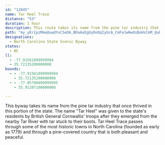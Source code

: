 ```yaml
---
id: "12845"
name: Tar Heel Trace
distance: "53"
duration: 1 hour
description: This route takes its name from the pine tar industry that once thrived in this portion of the state.
path: "my_yEr{pzMme@uw@YuCSeDA_BOaAaEgUyDoOqIyUcA_CmFeJwHwOsBoHsCmM_@uEIsCHyEXaDdAyHx@aJh@uMRqChGua@`J_g@lAaMX{EEmDgBk\\KgEDyEnC}z@NgJEyBoMqeCe@mFiDwRcMgp@gOcy@}XgdAcAeFqHmf@ic@alBiBqFwCwGkr@}}A}c@ov@kBsDs@gC_@qCC{GHmKaEiV_FiLyCaJmGo^oFkMkDsEwUqUsEyHaIyNeCsEeA}GuDs_@sDa^yF}]sBsQmD_a@aBiKiCcK_Pqa@mGgTM{F~@wJdCsPtAeJWuYoH}UyHoUmCyIVwHlJm\\hLua@dBoEE_d@lWok@|LsVvBsHx@kWtBcb@vD}e@jDqPr@gGVu]DkNB}KAsHYuIy@sEoRgn@_AkCuHcQs@aCa@sCMiMK}A_@mBm@sByCiGkJ}_@ec@}aBcDoQaA{JyFev@s@cG}Gy^}WeuAuAqFmd@_`BaLi`@yA{GaCwNq@mI]qUl@k_As@yIUqA}@iEoBqGaHoM}FqLqCyEsFuL}AaFyCsEgDsGsByJkBqNaHmx@yCqZiPqw@mDcIyEsGcNaNkBaBkm@mm@uFqDuSwLaY{OoDgDuMaQ}DgE{EsDeWaN}EyCwCgCsDuEyB}EcBuHuFik@k@sDoAaFgAsCiCqFsCsD}AsAwL{HsVwLaDqBuDgDyLoLmIuLaEaI_Nw_@kV{t@aEwKeJaRsYeb@qJuNmWga@qFqJuAoB}i@so@}BeDcA{B_AsCi@mC_@yDE{EJeEhE{c@p@}WWsEYeAuEam@_@uDwGif@iAwMyAkW{AuSiAmJ}DoS_AaEeBaNaH{jAE_CHgEbHydAb@aFlDmT~CyV`Eqa@lDe[DsBIcTSgVk@uH}Fsm@SiCCqBtEoe@JyC?yBfDcBlFuDta@mb@zIsJz@mAtIu[nA}FH}BTuc@TsBb@eBbBaDrQwX~AmE~Nmj@|BaMdNwgA~@gDjAyDzJeWhAaC|@gAvDwDl\\}XbCiC~BeFfHqZb@aDBkASwToC}|A}@uq@RsDfI}Yb@{Dc@uRUcPSyFUeFqC_We@_ICeALaBhCwMpKkf@r@eBt@uAxAkBvTiTvU{RzBaCbBuCnAqDr@qC`Kah@fB{Ct@e@pFaG|CqCzMqKdBeB"
designations:
  - North Carolina State Scenic Byway
states:
  - NC
ll:
  - -77.91561899999994
  - 35.72135200000008
bounds:
  - - -77.91561899999994
    - 35.72135200000008
  - - -77.05786099999995
    - 35.91207100000008

---
```


<p>This byway takes its name from the pine tar industry that once thrived in this portion of the state.  The name "Tar Heel" was given to the state's residents by British General Cornwallis' troops after they emerged from the nearby Tar River with tar stuck to their boots.   Tar Heel Trace passes through some of the most historic towns in North Carolina (founded as early as 1779) and through a pine-covered country that is both pleasant and peaceful. </p>
